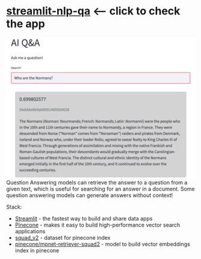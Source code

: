 # [streamlit-nlp-qa](https://share.streamlit.io/dailysergey/streamlit-nlp-qa/main/app.py) <-- click to check the app
![main image](https://github.com/dailysergey/streamlit-nlp-qa/blob/main/main.png)
Question Answering models can retrieve the answer to a question from a given text, which is useful for searching for an answer in a document. Some question answering models can generate answers without context!

Stack:

-   [Streamlit](https://streamlit.io/) - the fastest way to build and share data apps
-   [Pinecone](https://www.pinecone.io/) - makes it easy to build high-performance vector search applications
-   [squad_v2](https://huggingface.co/datasets/squad_v2) - dataset for pinecone index
-   [pinecone/mpnet-retriever-squad2](https://huggingface.co/pinecone/mpnet-retriever-squad2) - model to build vector embeddings index in pinecone
